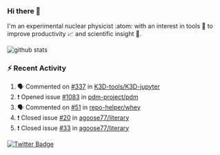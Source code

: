 ### Hi there 👋 

I'm an experimental nuclear physicist :atom: with an interest in tools :wrench: to improve productivity :chart_with_upwards_trend: and scientific insight :telescope:.

![github stats](https://github-readme-stats.vercel.app/api?username=agoose77&show_icons=true&hide_rank=true&hide_title=true&bg_color=30,e76445,904e95&text_color=efe3ec&icon_color=efe3ec)
<!--
**agoose77/agoose77** is a ✨ _special_ ✨ repository because its `README.md` (this file) appears on your GitHub profile.

Here are some ideas to get you started:

- 🔭 I’m currently working on ...
- 🌱 I’m currently learning ...
- 👯 I’m looking to collaborate on ...
- 🤔 I’m looking for help with ...
- 💬 Ask me about ...
- 📫 How to reach me: ...
- 😄 Pronouns: ...
- ⚡ Fun fact: ...
-->

### :zap: Recent Activity
<!--START_SECTION:activity-->
1. 🗣 Commented on [#337](https://github.com/K3D-tools/K3D-jupyter/issues/337) in [K3D-tools/K3D-jupyter](https://github.com/K3D-tools/K3D-jupyter)
2. ❗️ Opened issue [#1083](https://github.com/pdm-project/pdm/issues/1083) in [pdm-project/pdm](https://github.com/pdm-project/pdm)
3. 🗣 Commented on [#51](https://github.com/repo-helper/whey/issues/51) in [repo-helper/whey](https://github.com/repo-helper/whey)
4. ❗️ Closed issue [#20](https://github.com/agoose77/literary/issues/20) in [agoose77/literary](https://github.com/agoose77/literary)
5. ❗️ Closed issue [#33](https://github.com/agoose77/literary/issues/33) in [agoose77/literary](https://github.com/agoose77/literary)
<!--END_SECTION:activity-->


[![Twitter Badge](https://img.shields.io/twitter/follow/agoose77?style=flat-square&logo=Twitter&logoColor=white&color=cornflowerblue)](https://twitter.com/agoose77)
